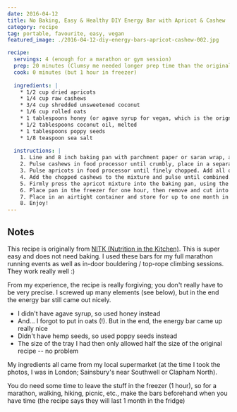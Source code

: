 ```yaml
---
date: 2016-04-12 
title: No Baking, Easy & Healthy DIY Energy Bar with Apricot & Cashew
category: recipe
tag: portable, favourite, easy, vegan
featured_image: ./2016-04-12-diy-energy-bars-apricot-cashew-002.jpg

recipe:
  servings: 4 (enough for a marathon or gym session)
  prep: 20 minutes (Clumsy me needed longer prep time than the original recipe!)
  cook: 0 minutes (but 1 hour in freezer)
  
  ingredients: |
    * 1/2 cup dried apricots
    * 1/4 cup raw cashews
    * 3/4 cup shredded unsweetened coconut
    * 1/6 cup rolled oats
    * 1 tablespoons honey (or agave syrup for vegan, which is the orignal)
    * 1/2 tablespoons coconut oil, melted
    * 1 tablespoons poppy seeds
    * 1/8 teaspoon sea salt
    
  instructions: |
    1. Line and 8 inch baking pan with parchment paper or saran wrap, and set aside.
    2. Pulse cashews in food processor until crumbly, place in a separate bowl.
    3. Pulse apricots in food processor until finely chopped. Add all other ingredients to the apricot mixture and process until well combined.
    4. Add the chopped cashews to the mixture and pulse until combined.
    5. Firmly press the apricot mixture into the baking pan, using the flat surface of a measuring cup to create a flat even layer.
    6. Place pan in the freezer for one hour, then remove and cut into 8 rectangle bars (or more or less, depending on desired size).
    7. Place in an airtight container and store for up to one month in the fridge.
    8. Enjoy!
---
```


## Notes ##

This recipe is originally from [NITK (Nutrition in the Kitchen)](http://www.nutritionistinthekitch.com/apricot-cashew-energy-bars/). 
This is super easy and does not need baking. I used these bars for my full marathon running events as well as in-door bouldering / top-rope climbing sessions. They work really well :)

From my experience, the recipe is really forgiving; you don't really have to be very precise. I screwed up many elements (see below), but in the end the energy bar still came out nicely. 

* I didn't have agave syrup, so used honey instead
* And... I forgot to put in oats (!). But in the end, the energy bar came up really nice
* Didn't have hemp seeds, so used poppy seeds instead
* The size of the tray I had then only allowed half the size of the original recipe -- no problem

My ingredients all came from my local supermarket (at the time I took the photos, I was in London; Sainsbury's near Southwell or Clapham North).

You do need some time to leave the stuff in the freezer (1 hour), so for a marathon, walking, hiking, picnic, etc., make the bars beforehand when you have time (the recipe says they will last 1 month in the fridge)

